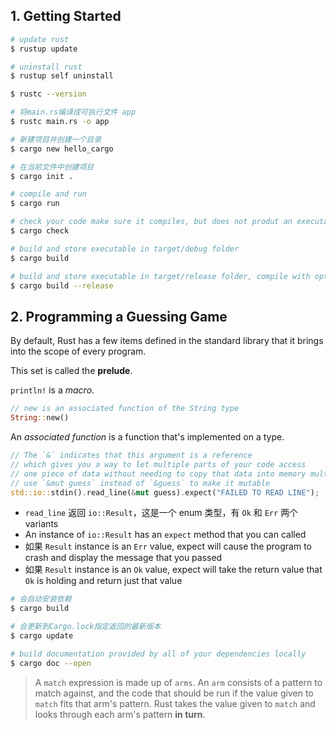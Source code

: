 ## 1. Getting Started

```sh
# update rust
$ rustup update

# uninstall rust
$ rustup self uninstall

$ rustc --version

# 将main.rs编译成可执行文件 app
$ rustc main.rs -o app

# 新建项目并创建一个目录
$ cargo new hello_cargo

# 在当前文件中创建项目
$ cargo init .

# compile and run
$ cargo run

# check your code make sure it compiles, but does not produt an executable
$ cargo check

# build and store executable in target/debug folder
$ cargo build

# build and store executable in target/release folder, compile with optimization
$ cargo build --release
```

## 2. Programming a Guessing Game

By default, Rust has a few items defined in the standard library that it brings into the scope of every program.

This set is called the **prelude**.

`println!` is a _macro_.

```rs
// new is an associated function of the String type
String::new()
```

An _associated function_ is a function that's implemented on a type.

```rs
// The `&` indicates that this argument is a reference
// which gives you a way to let multiple parts of your code access
// one piece of data without needing to copy that data into memory multiple times
// use `&mut guess` instead of `&guess` to make it mutable
std::io::stdin().read_line(&mut guess).expect("FAILED TO READ LINE");

```

- `read_line` 返回 `io::Result`，这是一个 enum 类型，有 `Ok` 和 `Err` 两个 variants
- An instance of `io::Result` has an `expect` method that you can called
- 如果 `Result` instance is an `Err` value, expect will cause the program to crash and display the message that you passed
- 如果 `Result` instance is an `Ok` value, expect will take the return value that `Ok` is holding and return just that value

```sh
# 会自动安装依赖
$ cargo build

# 会更新到Cargo.lock指定返回的最新版本
$ cargo update

# build documentation provided by all of your dependencies locally
$ cargo doc --open
```

> A `match` expression is made up of `arms`.
> An `arm` consists of a pattern to match against, and the code that should be run if the value given to `match` fits that arm's pattern. Rust takes the value given to `match` and looks through each arm's pattern **in turn**.
